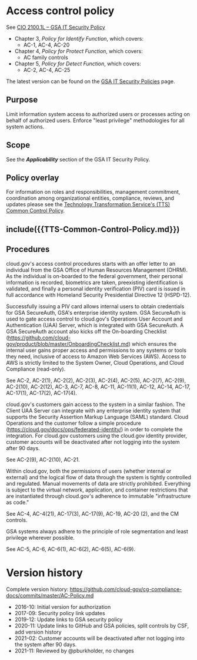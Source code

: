# Access control policy

See [CIO 2100.1L – GSA IT Security Policy](https://www.gsa.gov/cdnstatic/CIO_2100_1L_CHGE_1_CC040905_signed_PDF_version_7-15-2019.pdf)

* Chapter 3, _Policy for Identify Function_, which covers:
  * AC-1, AC-4, AC-20
* Chapter 4, _Policy for Protect Function_, which covers:
  * AC family controls
* Chapter 5, _Policy for Detect Function_, which covers:
  * AC-2, AC-4, AC-25

The latest version can be found on the [GSA IT Security Policies](https://www.gsa.gov/about-us/organization/office-of-the-chief-information-officer/chief-information-security-officer-ciso/it-security-policies) page.

## Purpose

Limit information system access to authorized users or processes acting on behalf of authorized users. Enforce "least privilege" methodologies for all system actions.

## Scope

See the **_Applicability_** section of the GSA IT Security Policy.

## Policy overlay

For information on roles and responsibilities, management commitment, coordination among organizational entities, compliance, reviews, and updates please see the [Technology Transformation Service's (TTS) Common Control Policy](https://github.com/cloud-gov/cg-compliance-docs/blob/master/TTS-Common-Control-Policy.md).

<!-- changequote(`{{', `}}') -->
include({{TTS-Common-Control-Policy.md}})
---

## Procedures

cloud.gov's access control procedures starts with an offer letter to an individual from the GSA Office of Human Resources Management (OHRM). As the individual is on-boarded to the federal government, their personal information is recorded, biometrics are taken, preexisting identification is validated, and finally a personal identity verification (PIV) card is issued in full accordance with  Homeland Security Presidential Directive 12 (HSPD-12).

Successfully issuing a PIV card allows internal users to obtain credentials for GSA SecureAuth, GSA's enterprise identity system. GSA SecureAuth is used to gate access control to cloud.gov's Operations User Account and Authentication (UAA) Server, which is integrated with GSA SecureAuth. A GSA SecureAuth account also kicks off the On-boarding Checklist (https://github.com/cloud-gov/product/blob/master/OnboardingChecklist.md) which ensures the internal user gains proper access and permissions to any systems or tools they need, inclusive of access to Amazon Web Services (AWS). Access to AWS is strictly limited to the System Owner, Cloud Operations, and Cloud Compliance (read-only).

See AC-2, AC-2(1), AC-2(2), AC-2(3), AC-2(4), AC-2(5), AC-2(7), AC-2(9), AC-2(10), AC-2(12), AC-3, AC-7, AC-8, AC-11, AC-11(1), AC-12, AC-14, AC-17, AC-17(1), AC-17(2), AC-17(4).

cloud.gov's customers gain access to the system in a similar fashion. The Client UAA Server can integrate with any enterprise identity system that supports the Security Assertion Markup Language (SAML) standard. Cloud Operations and the customer follow a simple procedure (https://cloud.gov/docs/ops/federated-identity/) in order to complete the integration. For cloud.gov customers using the cloud.gov identity provider, customer accounts will be deactivated after not logging into the system after 90 days.

See AC-2(9), AC-2(10), AC-21.

Within cloud.gov, both the permissions of users (whether internal or external) and the logical flow of data through the system is tightly controlled and regulated. Manual movements of data are strictly prohibited. Everything is subject to the virtual network, application, and container restrictions that are instantiated through cloud.gov's adherence to immutable "infrastructure as code."

See AC-4, AC-4(21), AC-17(3), AC-17(9), AC-19, AC-20 (2), and the CM controls.

GSA systems always adhere to the principle of role segmentation and least privilege wherever possible.

See AC-5, AC-6, AC-6(1), AC-6(2), AC-6(5), AC-6(9).

# Version history

Complete version history: https://github.com/cloud-gov/cg-compliance-docs/commits/master/AC-Policy.md

* 2016-10: Initial version for authorization
* 2017-09: Security policy link updates
* 2019-12: Update links to GSA security policy
* 2020-11: Update links to GitHub and GSA policies, split controls by CSF, add version history
* 2021-02: Customer accounts will be deactivated after not logging into the system after 90 days.
* 2021-11: Reviewed by @pburkholder, no changes
